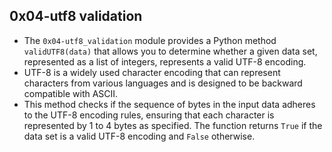 ## 0x04-utf8 validation

- The `0x04-utf8_validation` module provides a Python method `validUTF8(data)` that allows you to determine whether a given data set, represented as a list of integers, represents a valid UTF-8 encoding.
- UTF-8 is a widely used character encoding that can represent characters from various languages and is designed to be backward compatible with ASCII.
- This method checks if the sequence of bytes in the input data adheres to the UTF-8 encoding rules, ensuring that each character is represented by 1 to 4 bytes as specified. The function returns `True` if the data set is a valid UTF-8 encoding and `False` otherwise.
